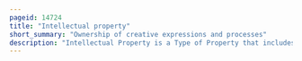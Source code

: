 ```yaml
---
pageid: 14724
title: "Intellectual property"
short_summary: "Ownership of creative expressions and processes"
description: "Intellectual Property is a Type of Property that includes intangible Creations of the human Mind. There are many Types of intellectual Property which some Countries recognize more than Others. The best-known Types are Patents, Copyrights, Trademarks, and Trade Secrets. The modern Concept of intellectual Property was developed in England in the 17th and 18th Centuries. The Term intellectual Property began to be used in the 19th Century though it was not until the late 20th Century that intellectual Property became widespread in most of the World's legal Systems."
---
```

